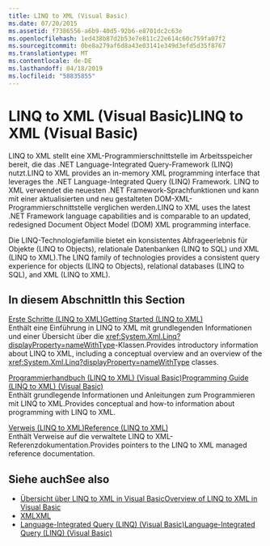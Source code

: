 ```yaml
---
title: LINQ to XML (Visual Basic)
ms.date: 07/20/2015
ms.assetid: f7386556-a6b9-40d5-92b6-e8701dc2c63e
ms.openlocfilehash: 1ed438b87d2b53e7e811c22e614c60c759fa07f2
ms.sourcegitcommit: 0be8a279af6d8a43e03141e349d3efd5d35f8767
ms.translationtype: MT
ms.contentlocale: de-DE
ms.lasthandoff: 04/18/2019
ms.locfileid: "58835855"
---
```

# <a name="linq-to-xml-visual-basic"></a><span data-ttu-id="43a9c-102">LINQ to XML (Visual Basic)</span><span class="sxs-lookup"><span data-stu-id="43a9c-102">LINQ to XML (Visual Basic)</span></span>
<span data-ttu-id="43a9c-103">LINQ to XML stellt eine XML-Programmierschnittstelle im Arbeitsspeicher bereit, die das .NET Language-Integrated Query-Framework (LINQ) nutzt.</span><span class="sxs-lookup"><span data-stu-id="43a9c-103">LINQ to XML provides an in-memory XML programming interface that leverages the .NET Language-Integrated Query (LINQ) Framework.</span></span> <span data-ttu-id="43a9c-104">LINQ to XML verwendet die neuesten .NET Framework-Sprachfunktionen und kann mit einer aktualisierten und neu gestalteten DOM-XML-Programmierschnittstelle verglichen werden.</span><span class="sxs-lookup"><span data-stu-id="43a9c-104">LINQ to XML uses the latest .NET Framework language capabilities and is comparable to an updated, redesigned Document Object Model (DOM) XML programming interface.</span></span>  
  
 <span data-ttu-id="43a9c-105">Die LINQ-Technologiefamilie bietet ein konsistentes Abfrageerlebnis für Objekte (LINQ to Objects), relationale Datenbanken (LINQ to SQL) und XML (LINQ to XML).</span><span class="sxs-lookup"><span data-stu-id="43a9c-105">The LINQ family of technologies provides a consistent query experience for objects (LINQ to Objects), relational databases (LINQ to SQL), and XML (LINQ to XML).</span></span>  
  
## <a name="in-this-section"></a><span data-ttu-id="43a9c-106">In diesem Abschnitt</span><span class="sxs-lookup"><span data-stu-id="43a9c-106">In this Section</span></span>  
 [<span data-ttu-id="43a9c-107">Erste Schritte (LINQ to XML)</span><span class="sxs-lookup"><span data-stu-id="43a9c-107">Getting Started (LINQ to XML)</span></span>](../../../../visual-basic/programming-guide/concepts/linq/getting-started-linq-to-xml.md)  
 <span data-ttu-id="43a9c-108">Enthält eine Einführung in LINQ to XML mit grundlegenden Informationen und einer Übersicht über die <xref:System.Xml.Linq?displayProperty=nameWithType>-Klassen.</span><span class="sxs-lookup"><span data-stu-id="43a9c-108">Provides introductory information about LINQ to XML, including a conceptual overview and an overview of the <xref:System.Xml.Linq?displayProperty=nameWithType> classes.</span></span>  
  
 [<span data-ttu-id="43a9c-109">Programmierhandbuch (LINQ to XML) (Visual Basic)</span><span class="sxs-lookup"><span data-stu-id="43a9c-109">Programming Guide (LINQ to XML) (Visual Basic)</span></span>](../../../../visual-basic/programming-guide/concepts/linq/programming-guide-linq-to-xml.md)  
 <span data-ttu-id="43a9c-110">Enthält grundlegende Informationen und Anleitungen zum Programmieren mit LINQ to XML.</span><span class="sxs-lookup"><span data-stu-id="43a9c-110">Provides conceptual and how-to information about programming with LINQ to XML.</span></span>  
  
 [<span data-ttu-id="43a9c-111">Verweis (LINQ to XML)</span><span class="sxs-lookup"><span data-stu-id="43a9c-111">Reference (LINQ to XML)</span></span>](../../../../visual-basic/programming-guide/concepts/linq/reference-linq-to-xml.md)  
 <span data-ttu-id="43a9c-112">Enthält Verweise auf die verwaltete LINQ to XML-Referenzdokumentation.</span><span class="sxs-lookup"><span data-stu-id="43a9c-112">Provides pointers to the LINQ to XML managed reference documentation.</span></span>  
  
## <a name="see-also"></a><span data-ttu-id="43a9c-113">Siehe auch</span><span class="sxs-lookup"><span data-stu-id="43a9c-113">See also</span></span>

- [<span data-ttu-id="43a9c-114">Übersicht über LINQ to XML in Visual Basic</span><span class="sxs-lookup"><span data-stu-id="43a9c-114">Overview of LINQ to XML in Visual Basic</span></span>](../../../../visual-basic/programming-guide/language-features/xml/overview-of-linq-to-xml.md)
- [<span data-ttu-id="43a9c-115">XML</span><span class="sxs-lookup"><span data-stu-id="43a9c-115">XML</span></span>](../../../../visual-basic/programming-guide/language-features/xml/index.md)
- [<span data-ttu-id="43a9c-116">Language-Integrated Query (LINQ) (Visual Basic)</span><span class="sxs-lookup"><span data-stu-id="43a9c-116">Language-Integrated Query (LINQ) (Visual Basic)</span></span>](../../../../visual-basic/programming-guide/concepts/linq/index.md)
